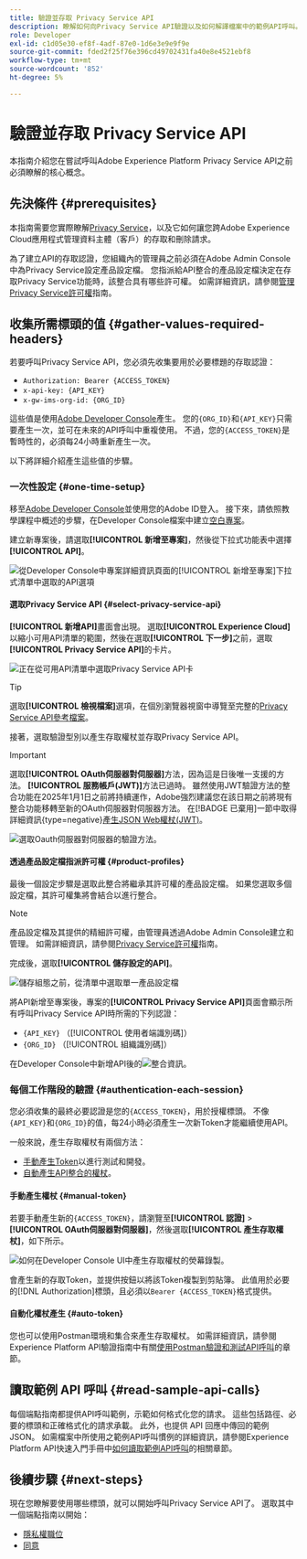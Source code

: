 ```yaml
---
title: 驗證並存取 Privacy Service API
description: 瞭解如何向Privacy Service API驗證以及如何解譯檔案中的範例API呼叫。
role: Developer
exl-id: c1d05e30-ef8f-4adf-87e0-1d6e3e9e9f9e
source-git-commit: fded2f25f76e396cd49702431fa40e8e4521ebf8
workflow-type: tm+mt
source-wordcount: '852'
ht-degree: 5%

---
```


# 驗證並存取 Privacy Service API

本指南介紹您在嘗試呼叫Adobe Experience Platform Privacy Service API之前必須瞭解的核心概念。

## 先決條件 {#prerequisites}

本指南需要您實際瞭解[Privacy Service](../home.md)，以及它如何讓您跨Adobe Experience Cloud應用程式管理資料主體（客戶）的存取和刪除請求。

為了建立API的存取認證，您組織內的管理員之前必須在Adobe Admin Console中為Privacy Service設定產品設定檔。 您指派給API整合的產品設定檔決定在存取Privacy Service功能時，該整合具有哪些許可權。 如需詳細資訊，請參閱[管理Privacy Service許可權](../permissions.md)指南。

## 收集所需標頭的值 {#gather-values-required-headers}

若要呼叫Privacy Service API，您必須先收集要用於必要標題的存取認證：

* `Authorization: Bearer {ACCESS_TOKEN}`
* `x-api-key: {API_KEY}`
* `x-gw-ims-org-id: {ORG_ID}`

這些值是使用[Adobe Developer Console](https://developer.adobe.com/console)產生。 您的`{ORG_ID}`和`{API_KEY}`只需要產生一次，並可在未來的API呼叫中重複使用。 不過，您的`{ACCESS_TOKEN}`是暫時性的，必須每24小時重新產生一次。

以下將詳細介紹產生這些值的步驟。

### 一次性設定 {#one-time-setup}

移至[Adobe Developer Console](https://developer.adobe.com/console)並使用您的Adobe ID登入。 接下來，請依照教學課程中概述的步驟，在Developer Console檔案中建立[空白專案](https://developer.adobe.com/developer-console/docs/guides/projects/projects-empty/)。

建立新專案後，請選取&#x200B;**[!UICONTROL 新增至專案]**，然後從下拉式功能表中選擇&#x200B;**[!UICONTROL API]**。

![從Developer Console中專案詳細資訊頁面的[!UICONTROL 新增至專案]下拉式清單中選取的API選項](../images/api/getting-started/add-api-button.png)

#### 選取Privacy Service API {#select-privacy-service-api}

**[!UICONTROL 新增API]**&#x200B;畫面會出現。 選取&#x200B;**[!UICONTROL Experience Cloud]**&#x200B;以縮小可用API清單的範圍，然後在選取&#x200B;**[!UICONTROL 下一步]**&#x200B;之前，選取&#x200B;**[!UICONTROL Privacy Service API]**&#x200B;的卡片。

![正在從可用API清單中選取Privacy Service API卡](../images/api/getting-started/add-privacy-service-api.png)

>[!TIP]
>
>選取&#x200B;**[!UICONTROL 檢視檔案]**&#x200B;選項，在個別瀏覽器視窗中導覽至完整的[Privacy Service API參考檔案](https://developer.adobe.com/experience-platform-apis/references/privacy-service/)。

接著，選取驗證型別以產生存取權杖並存取Privacy Service API。

>[!IMPORTANT]
>
>選取&#x200B;**[!UICONTROL OAuth伺服器對伺服器]**&#x200B;方法，因為這是日後唯一支援的方法。 **[!UICONTROL 服務帳戶(JWT)]**&#x200B;方法已過時。 雖然使用JWT驗證方法的整合功能在2025年1月1日之前將持續運作，Adobe強烈建議您在該日期之前將現有整合功能移轉至新的OAuth伺服器對伺服器方法。 在[!BADGE 已棄用]一節中取得詳細資訊{type=negative}[產生JSON Web權杖(JWT)](/help/landing/api-authentication.md#jwt)。

![選取Oauth伺服器對伺服器的驗證方法。](/help/privacy-service/images/api/getting-started/select-oauth-authentication.png)

#### 透過產品設定檔指派許可權 {#product-profiles}

最後一個設定步驟是選取此整合將繼承其許可權的產品設定檔。 如果您選取多個設定檔，其許可權集將會結合以進行整合。

>[!NOTE]
>
產品設定檔及其提供的精細許可權，由管理員透過Adobe Admin Console建立和管理。 如需詳細資訊，請參閱[Privacy Service許可權](../permissions.md)指南。

完成後，選取&#x200B;**[!UICONTROL 儲存設定的API]**。

![儲存組態之前，從清單中選取單一產品設定檔](../images/api/getting-started/select-product-profiles.png)

將API新增至專案後，專案的&#x200B;**[!UICONTROL Privacy Service API]**&#x200B;頁面會顯示所有呼叫Privacy Service API時所需的下列認證：

* `{API_KEY}` （[!UICONTROL 使用者端識別碼]）
* `{ORG_ID}` （[!UICONTROL 組織識別碼]）

在Developer Console中新增API後的![整合資訊。](/help/privacy-service/images/api/getting-started/api-integration-information.png)

### 每個工作階段的驗證 {#authentication-each-session}

您必須收集的最終必要認證是您的`{ACCESS_TOKEN}`，用於授權標頭。 不像`{API_KEY}`和`{ORG_ID}`的值，每24小時必須產生一次新Token才能繼續使用API。

一般來說，產生存取權杖有兩個方法：

* [手動產生Token](#manual-token)以進行測試和開發。
* [自動產生API整合的權杖](#auto-token)。

#### 手動產生權杖 {#manual-token}

若要手動產生新的`{ACCESS_TOKEN}`，請瀏覽至&#x200B;**[!UICONTROL 認證]** > **[!UICONTROL OAuth伺服器對伺服器]**，然後選取&#x200B;**[!UICONTROL 產生存取權杖]**，如下所示。

![如何在Developer Console UI中產生存取權杖的熒幕錄製。](/help/privacy-service/images/api/getting-started/generate-access-token.gif)

會產生新的存取Token，並提供按鈕以將該Token複製到剪貼簿。 此值用於必要的[!DNL Authorization]標頭，且必須以`Bearer {ACCESS_TOKEN}`格式提供。

#### 自動化權杖產生 {#auto-token}

您也可以使用Postman環境和集合來產生存取權杖。 如需詳細資訊，請參閱Experience Platform API驗證指南中有關[使用Postman驗證和測試API呼叫](/help/landing/api-authentication.md#use-postman)的章節。

## 讀取範例 API 呼叫 {#read-sample-api-calls}

每個端點指南都提供API呼叫範例，示範如何格式化您的請求。 這些包括路徑、必要的標頭和正確格式化的請求承載。 此外，也提供 API 回應中傳回的範例 JSON。 如需檔案中所使用之範例API呼叫慣例的詳細資訊，請參閱Experience Platform API快速入門手冊中[如何讀取範例API呼叫](../../landing/api-guide.md#sample-api)的相關章節。

## 後續步驟 {#next-steps}

現在您瞭解要使用哪些標頭，就可以開始呼叫Privacy Service API了。 選取其中一個端點指南以開始：

* [隱私權職位](./privacy-jobs.md)
* [同意](./consent.md)
